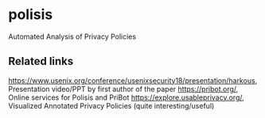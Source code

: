 # polisis
Automated Analysis of Privacy Policies

## Related links
https://www.usenix.org/conference/usenixsecurity18/presentation/harkous, Presentation video/PPT by first author of the paper
https://pribot.org/, Online services for Polisis and PriBot
https://explore.usableprivacy.org/, Visualized Annotated Privacy Policies (quite interesting/useful)
